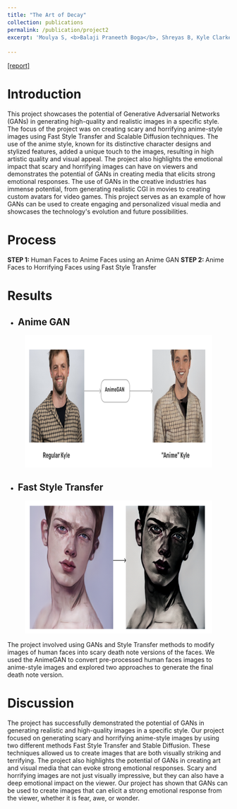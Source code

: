 ```yaml
---
title: "The Art of Decay"
collection: publications
permalink: /publication/project2
excerpt: 'Moulya S, <b>Balaji Praneeth Boga</b>, Shreyas B, Kyle Clarke, Myria Mathew.<br /><b>CMU-</b> 10615 Art and Machine Learning [2023]'

---
```


[[report]](https://drive.google.com/file/d/1l67kZ_SLBBsH5V1WUHFVBlmGkokgolvp/view?usp=share_link)


Introduction
======

This project showcases the potential of Generative Adversarial Networks (GANs) in generating high-quality and realistic images in a specific style. The focus of the project was on creating scary and horrifying anime-style images using Fast Style Transfer and Scalable Diffusion techniques. The use of the anime style, known for its distinctive character designs and stylized features, added a unique touch to the images, resulting in high artistic quality and visual appeal. The project also highlights the emotional impact that scary and horrifying images can have on viewers and demonstrates the potential of GANs in creating media that elicits strong emotional responses. The use of GANs in the creative industries has immense potential, from generating realistic CGI in movies to creating custom avatars for video games. This project serves as an example of how GANs can be used to create engaging and personalized visual media and showcases the technology's evolution and future possibilities.


Process
======
<b> STEP 1: </b> Human Faces to Anime Faces using an Anime GAN
<b> STEP 2: </b> Anime Faces to Horrifying Faces using Fast Style Transfer


Results
======
* <h2>Anime GAN</h2>
<figure>
  <img src="/images/AnimaGAN.png" style="width:600px;height:300px;">
</figure>

* <h2>Fast Style Transfer</h2>
<figure>
  <img src="/images/fast style trasnfer.png" style="width:600px;height:300px;">
</figure>

The project involved using GANs and Style Transfer methods to modify images of human faces into scary death note versions of the faces. We used the AnimeGAN to convert pre-processed human faces images to anime-style images and explored two approaches to generate the final death note version.


Discussion
======

The project has successfully demonstrated the potential of GANs in generating realistic and high-quality images in a specific style. Our project focused on generating scary and horrifying anime-style images by using two different methods Fast Style Transfer and Stable Diffusion. These techniques allowed us to create images that are both visually striking and terrifying. The project also highlights the potential of GANs in creating art and visual media that can evoke strong emotional responses. Scary and horrifying images are not just visually impressive, but they can also have a deep emotional impact on the viewer. Our project has shown that GANs can be used to create images that can elicit a strong emotional response from the viewer, whether it is fear, awe, or wonder.
